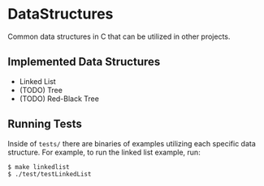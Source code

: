 # DataStructures
Common data structures in C that can be utilized in other projects.

## Implemented Data Structures
* Linked List
* (TODO) Tree
* (TODO) Red-Black Tree

## Running Tests
Inside of `tests/` there are binaries of examples utilizing each specific
data structure. For example, to run the linked list example, run:
```
$ make linkedlist
$ ./test/testLinkedList
```
